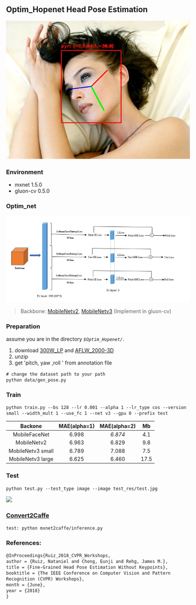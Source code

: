 ## Optim_Hopenet Head Pose Estimation 
![](./res/demo.jpg)

### Environment
- mxnet 1.5.0
- gluon-cv 0.5.0

### Optim_net
![net struct](./res/struct.jpg)
> Backbone: [MobileNetv2](https://arxiv.org/abs/1801.04381), [MobileNetv3](https://arxiv.org/abs/1905.02244) (Implement in gluon-cv)

### Preparation
assume you are in the directory *`$Optim_Hopenet/`*.
1. download [300W_LP](http://www.cbsr.ia.ac.cn/users/xiangyuzhu/projects/3DDFA/main.htm) and [AFLW_2000-3D](http://www.cbsr.ia.ac.cn/users/xiangyuzhu/projects/3DDFA/main.htm)
2. unzip 
3. get 'pitch, yaw ,roll ' from annotation file
```shell
# change the dataset path to your path
python data/gen_pose.py
```

### Train
```shell
python train.py --bs 128 --lr 0.001 --alpha 1 --lr_type cos --version small --width_mult 1 --use_fc 1 --net v3 --gpu 0 --prefix test
```

|      Backone      | MAE(alpha=1) | MAE(alpha=2) |  Mb  |
| :---------------: | :----------: | :----------: | :--: |
|    MobileFaceNet  |    6.998     |    *6.874*     | 4.1  |
|    MobileNetv2    |    6.963     |    6.829     | 9.8  |
| MobileNetv3 small |    6.789     |    7.088     | 7.5  |
| MobileNetv3 large |    6.625     |    6.460     | 17.5 |


### Test
```shell
python test.py --test_type image --image test_res/test.jpg
```
![](./res/demo.gif)

### [Convert2Caffe](./mxnet2caffe/README.md)
```
test: python mxnet2caffe/inference.py
```

### References:
```shell
@InProceedings{Ruiz_2018_CVPR_Workshops,
author = {Ruiz, Nataniel and Chong, Eunji and Rehg, James M.},
title = {Fine-Grained Head Pose Estimation Without Keypoints},
booktitle = {The IEEE Conference on Computer Vision and Pattern Recognition (CVPR) Workshops},
month = {June},
year = {2018}
}
```